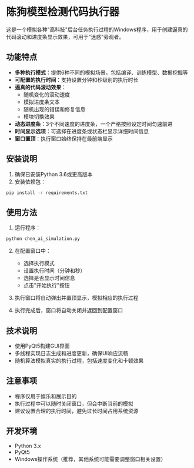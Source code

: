 # 陈狗模型检测代码执行器

这是一个模拟各种"高科技"后台任务执行过程的Windows程序，用于创建逼真的代码滚动和进度条显示效果，可用于"迷惑"旁观者。

## 功能特点

- **多种执行模式**：提供6种不同的模拟场景，包括编译、训练模型、数据挖掘等
- **可配置的执行时间**：支持设置分钟和秒级别的执行时长
- **逼真的代码滚动效果**：
  - 随机变化的滚动速度
  - 模拟进度条文本
  - 随机出现的错误和修复信息
  - 模块切换效果
- **动态进度条**：3个不同速度的进度条，一个严格按照设定时间匀速前进
- **时间显示选项**：可选择在进度条或状态栏显示详细时间信息
- **窗口置顶**：执行窗口始终保持在最前端显示

## 安装说明

1. 确保已安装Python 3.6或更高版本
2. 安装依赖包：

```bash
pip install -r requirements.txt
```

## 使用方法

1. 运行程序：

```bash
python chen_ai_simulation.py
```

2. 在配置窗口中：
   - 选择执行模式
   - 设置执行时间（分钟和秒）
   - 选择是否显示时间信息
   - 点击"开始执行"按钮

3. 执行窗口将自动弹出并置顶显示，模拟相应的执行过程

4. 执行完成后，窗口将自动关闭并返回到配置窗口

## 技术说明

- 使用PyQt5构建GUI界面
- 多线程实现日志生成和进度更新，确保UI响应流畅
- 随机算法模拟真实的执行过程，包括速度变化和卡顿效果

## 注意事项

- 程序仅用于娱乐和展示目的
- 执行过程中可以随时关闭窗口，但会中断当前的模拟
- 建议设置合理的执行时间，避免过长时间占用系统资源

## 开发环境

- Python 3.x
- PyQt5
- Windows操作系统（推荐，其他系统可能需要调整窗口相关设置）